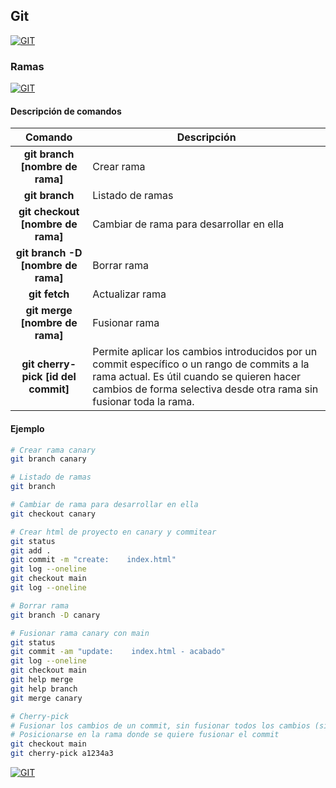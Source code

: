 ## Git
[![GIT](https://img.shields.io/badge/GIT-F05032?style=for-the-badge&logo=GIT&logoColor=white&labelColor=101010)](https://github.com/Alberto-mt/Terminal_de_comandos/blob/main/Git/index.md)

### Ramas
[![GIT](https://img.shields.io/badge/RAMAS-c044b8?style=for-the-badge&logo=GIT&logoColor=white&labelColor=101010)](https://github.com/Alberto-mt/Terminal_de_comandos/blob/main/Git/categories/Ramas.md)

#### Descripción de comandos
| Comando  | Descripción  |
|:-:|---|
| **git branch \[nombre de rama\]**  | Crear rama  |
| **git branch**  | Listado de ramas  |
| **git checkout \[nombre de rama\]**  | Cambiar de rama para desarrollar en ella  |
| **git branch -D \[nombre de rama\]**  | Borrar rama  |
| **git fetch**  | Actualizar rama  |
| **git merge \[nombre de rama\]**  | Fusionar rama  |
| **git cherry-pick \[id del commit\]**  | Permite aplicar los cambios introducidos por un commit específico o un rango de commits a la rama actual. Es útil cuando se quieren hacer cambios de forma selectiva desde otra rama sin fusionar toda la rama.  |

#### Ejemplo
```bash
# Crear rama canary
git branch canary

# Listado de ramas
git branch

# Cambiar de rama para desarrollar en ella
git checkout canary

# Crear html de proyecto en canary y commitear
git status
git add .
git commit -m "create:    index.html"
git log --oneline
git checkout main
git log --oneline

# Borrar rama
git branch -D canary

# Fusionar rama canary con main
git status
git commit -am "update:    index.html - acabado"
git log --oneline
git checkout main
git help merge
git help branch
git merge canary

# Cherry-pick
# Fusionar los cambios de un commit, sin fusionar todos los cambios (sin hacer merge)
# Posicionarse en la rama donde se quiere fusionar el commit
git checkout main
git cherry-pick a1234a3
```

[![GIT](https://img.shields.io/badge/RAMAS-c044b8?style=for-the-badge&label=&#9650;&logoColor=white&labelColor=101010)](https://github.com/Alberto-mt/Terminal_de_comandos/blob/main/Git/categories/Ramas.md)
